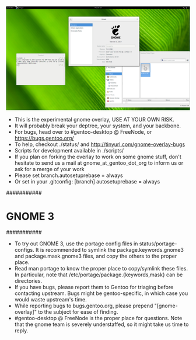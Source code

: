 ![](ss.png?raw=true)

* This is the experimental gnome overlay, USE AT YOUR OWN RISK.
* It will probably break your deptree, your system, and your backbone.
* For bugs, head over to #gentoo-desktop @ FreeNode, or https://bugs.gentoo.org/
* To help, checkout ./status/ and http://tinyurl.com/gnome-overlay-bugs
* Scripts for development available in ./scripts/
* If you plan on forking the overlay to work on some gnome stuff, don't hesitate
  to send us a mail at gnome_at_gentoo_dot_org to inform us or ask for a merge
  of your work
* Please set branch.autosetuprebase = always
* Or set in your .gitconfig:
[branch]
	autosetuprebase = always

###########
# GNOME 3 #
###########
* To try out GNOME 3, use the portage config files in status/portage-configs. It
  is recommended to symlink the package.keywords.gnome3 and package.mask.gnome3
  files, and copy the others to the proper place.
* Read man portage to know the proper place to copy/symlink these files. In
  particular, note that /etc/portage/package.{keywords,mask} can be directories.
* If you have bugs, please report them to Gentoo for triaging before contacting
  upstream. Bugs might be gentoo-specific, in which case you would waste
  upstream's time.
* While reporting bugs to bugs.gentoo.org, please prepend "[gnome-overlay]" to
  the subject for ease of finding.
* #gentoo-desktop @ FreeNode is the proper place for questions. Note that the
  gnome team is severely understaffed, so it might take us time to reply.
